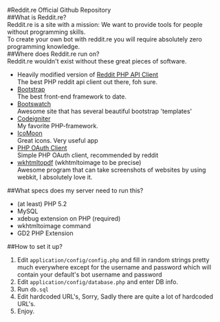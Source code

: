 #Reddit.re Official Github Repository  
##What is Reddit.re?  
Reddit.re is a site with a mission: We want to provide tools for people without programming skills.  
To create your own bot with reddit.re you will require absolutely zero programming knowledge.  
##Where does Reddit.re run on?  
Reddit.re wouldn't exist without these great pieces of software.  
* Heavily modified version of [Reddit PHP API Client](https://github.com/h2s/reddit-api-client)  
The best PHP reddit api client out there, foh sure.  
* [Bootstrap](https://github.com/twitter/bootstrap)  
The best front-end framework to date.  
* [Bootswatch](https://github.com/thomaspark/bootswatch)  
Awesome site that has several beautiful bootstrap 'templates'  
* [Codeigniter](https://github.com/EllisLab/CodeIgniter)  
My favorite PHP-framework.  
* [IcoMoon](http://icomoon.io/app/)  
Great icons. Very useful app  
* [PHP OAuth Client](https://github.com/adoy/PHP-OAuth2/)  
Simple PHP OAuth client, recommended by reddit  
* [wkhtmltopdf](https://code.google.com/p/wkhtmltopdf/) (wkhtmltoimage to be precise)  
Awesome program that can take screenshots of websites by using webkit, I absolutely love it.
  
##What specs does my server need to run this?  
* (at least) PHP 5.2  
* MySQL  
* xdebug extension on PHP (required)  
* wkhtmltoimage command
* GD2 PHP Extension
  
##How to set it up?  
1. Edit `application/config/config.php` and fill in random strings pretty much everywhere except for the username and password which will contain your default's bot username and password  
2. Edit `application/config/database.php` and enter DB info.
3. Run `db.sql`  
4. Edit hardcoded URL's, Sorry, Sadly there are quite a lot of hardcoded URL's.  
5. Enjoy.
